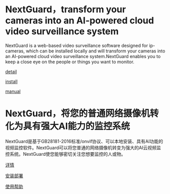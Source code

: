 # NextGuard，transform your cameras into an AI-powered cloud video surveillance system

NextGuard is a web-based video surveillance software designed for ip-cameras, which can be installed locally and will transform your cameras into an AI-powered cloud video surveillance system.NextGuard enables you to keep a close eye on the people or things you want to monitor.

[detail](./README.en.md)

[install](./install.en.md)

[manual](./manual.en.md)

# NextGuard，将您的普通网络摄像机转化为具有强大AI能力的监控系统

NextGuard是基于GB28181-2016标准/onvif协议、可以本地安装、具有AI功能的视频监控软件。NextGuard可以将您普通的网络摄像机转变为强大的AI云视频监控系统。NextGuard使您能够密切关注您想要监控的人或物。

[详情](./README.cn.md)

[安装部署](./install.md)

[使用帮助](./manual.md)
